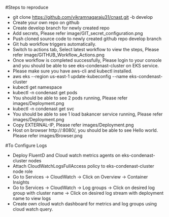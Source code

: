 #Steps to reproduce
- git clone https://github.com/vikramnagaraju31/cnast.git -b develop
- Create your own repo on github
- Create develop branch for newly created repo
- Add secrets, Please refer image/GIT_secret_configuration.png
- Push cloned source code to newly created github repo develop branch
- Git hub workflow triggers automatically.
- Switch to actions tab, Select latest workflow to view the steps, Please refer image/GITHUB_Workflow_Actions.png
- Once workflow is completed successfully, Please login to your console and you should be able to see eks-condenast-cluster on EKS service.
- Please make sure you have aws-cli and kubectl installed.
- aws eks --region us-east-1 update-kubeconfig --name eks-condenast-cluster
- kubectl get namespace
- kubectl -n condenast get pods
- You should be able to see 2 pods running, Please refer images/Deployment.png
- kubectl -n condenast get svc
- You should be able to see 1 load bakancer service running, Please refer images/Deployment.png
- Copy EXTERNAL-IP, Please refer images/Deployment.png
- Host on browser http://<EXTERNAL-IP>:8080/, you should be able to see Hello world. Please refer images/Browser.png

#To Configure Logs
- Deploy FluentD and Cloud watch metrics agents on eks-condenast-cluster nodes
- Attach CloudWatchLogsFullAccess policy to eks-condenast-cluster node role 
- Go to Services -> CloudWatch -> Click on Overview -> Container Insights
- Go to Services -> CloudWatch -> Log groups -> Click on desired log group with cluster name -> Click on desired log stream with deployment name to view logs
- Create own cloud watch dashboard for metrics and log groups using cloud watch query.


